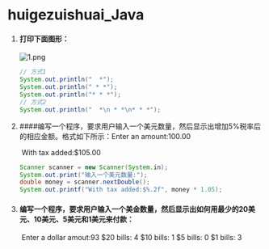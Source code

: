 # huigezuishuai_Java

1. #### 打印下面图形：

   ![1.png](https://raw.githubusercontent.com/fuxiaohui/huigezuishuai_Java/master/img/1.png)

   ```java
   // 方式1
   System.out.println("  *");
   System.out.println(" * *");
   System.out.println("* * *");
   // 方式2
   System.out.println("  *\n * *\n* * *");
   ```

1. ####编写一个程序，要求用户输入一个美元数量，然后显示出增加5%税率后的相应金额。格式如下所示：
   ​	Enter an amount:100.00

   ​	With tax added:$105.00

   ```java
   Scanner scanner = new Scanner(System.in);
   System.out.print("输入一个美元数量:");
   double money = scanner.nextDouble();
   System.out.printf("With tax added:$%.2f", money * 1.05);
   ```

1. #### 编写一个程序，要求用户输入一个美金数量，然后显示出如何用最少的20美元、10美元、5美元和1美元来付款：

   ​        Enter a dollar amout:93
           $20  bills: 4
           $10  bills: 1
           $5    bills: 0
           $1    bills: 3
